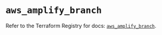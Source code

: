# `aws_amplify_branch`

Refer to the Terraform Registry for docs: [`aws_amplify_branch`](https://registry.terraform.io/providers/hashicorp/aws/5.79.0/docs/resources/amplify_branch).
